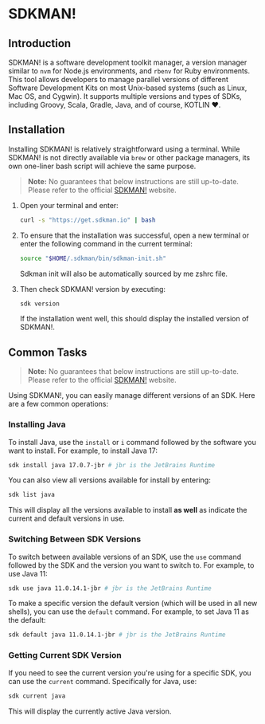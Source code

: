 # SDKMAN!

## Introduction

SDKMAN! is a software development toolkit manager, a version manager similar to `nvm` for Node.js environments,
and `rbenv` for Ruby environments. This tool allows developers to manage parallel versions of different Software
Development Kits on most Unix-based systems (such as Linux, Mac OS, and Cygwin). It supports multiple versions and types
of SDKs, including Groovy, Scala, Gradle, Java, and of course, KOTLIN :hearts:.

## Installation

Installing SDKMAN! is relatively straightforward using a terminal. While SDKMAN! is not directly available via `brew` or
other package managers, its own one-liner bash script will achieve the same purpose.

> **Note:** No guarantees that below instructions are still up-to-date. Please refer to the
> official [SDKMAN!](https://sdkman.io/install) website.

1. Open your terminal and enter:

    ```bash
    curl -s "https://get.sdkman.io" | bash
    ```

2. To ensure that the installation was successful, open a new terminal or enter the following command in the current
   terminal:

    ```bash
    source "$HOME/.sdkman/bin/sdkman-init.sh"
    ```

   Sdkman init will also be automatically sourced by me zshrc file.

3. Then check SDKMAN! version by executing:

    ```bash
    sdk version
    ```

   If the installation went well, this should display the installed version of SDKMAN!.

## Common Tasks

> **Note:** No guarantees that below instructions are still up-to-date. Please refer to the
> official [SDKMAN!](https://sdkman.io/usage) website.

Using SDKMAN!, you can easily manage different versions of an SDK. Here are a few common operations:

### Installing Java

To install Java, use the `install` or `i` command followed by the software you want to install. For example, to install
Java 17:

```bash
sdk install java 17.0.7-jbr # jbr is the JetBrains Runtime
```

You can also view all versions available for install by entering:

```bash
sdk list java
```

This will display all the versions available to install **as well** as indicate the current and default versions in use.

### Switching Between SDK Versions

To switch between available versions of an SDK, use the `use` command followed by the SDK and the version you want to
switch to. For example, to use Java 11:

```bash
sdk use java 11.0.14.1-jbr # jbr is the JetBrains Runtime
```

To make a specific version the default version (which will be used in all new shells), you can use the `default`
command. For example, to set Java 11 as the default:

```bash
sdk default java 11.0.14.1-jbr # jbr is the JetBrains Runtime
```

### Getting Current SDK Version

If you need to see the current version you're using for a specific SDK, you can use the `current` command. Specifically
for Java, use:

```bash
sdk current java
```

This will display the currently active Java version.
